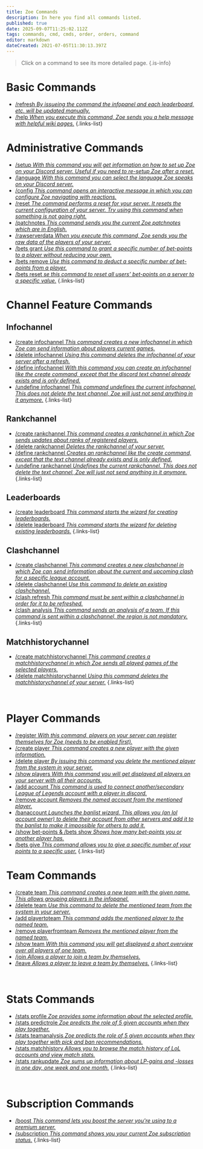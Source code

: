 ```yaml
---
title: Zoe Commands
description: In here you find all commands listed.
published: true
date: 2025-09-07T11:25:02.112Z
tags: commands, cmd, cmds, order, orders, command
editor: markdown
dateCreated: 2021-07-05T11:30:13.397Z
---
```


> Click on a command to see its more detailed page.
>{.is-info}

# Basic Commands
- [/refresh *By issueing the command the infopanel and each leaderboard, etc. will be updated manually.*](/en/commands/basic/refresh/)
- [/help *When you execute this command, Zoe sends you a help message with helpful wiki pages.*](/en/commands/basic/help/)
{.links-list}

# Administrative Commands
- [/setup *With this command you will get information on how to set up Zoe on your Discord server. Useful if you need to re-setup Zoe after a reset.*](/en/commands/administrative/setup/) 
- [/language *With this command you can select the language Zoe speaks on your Discord server.*](/en/commands/administrative/language/)
- [/config *This command opens an interactive message in which you can configure Zoe navigating with reactions.*](/en/commands/administrative/config/)
- [/reset *The command performs a reset for your server. It resets the current configuration of your server. Try using this command when something is not going right.*](/en/commands/administrative/reset/)
- [/patchnotes *This command sends you the current Zoe patchnotes which are in English.*](/en/commands/administrative/patchnotes/)
- [/rawserverdata *When you execute this command, Zoe sends you the raw data of the players of your server.*](/en/commands/administrative/rawserverdata)
- [/bets grant *Use this command to grant a specific number of bet-points to a player without reducing your own.*](/en/commands/administrative/betsgrant)
- [/bets remove *Use this command to deduct a specific number of bet-points from a player.*](/en/commands/administrative/betsremove)
- [/bets reset *se this command to reset all users’ bet-points on a server to a specific value.*](/en/commands/administrative/betsreset)
{.links-list}

# Channel Feature Commands
## Infochannel
- [/create infochannel *This command creates a new infochannel in which Zoe can send information about players current games.*](/en/commands/infochannel/create)
- [/delete infochannel *Using this command deletes the infochannel of your server after a refresh.*](/en/commands/infochannel/delete)
- [/define infochannel *With this command you can create an infochannel like the create command, except that the discord text channel already exists and is only defined.*](/en/commands/infochannel/define)
- [/undefine infochannel *This command undefines the current infochannel. This does not delete the text channel, Zoe will just not send anything in it anymore.*](/en/commands/infochannel/undefine)
{.links-list}

## Rankchannel
- [/create rankchannel *This command creates a rankchannel in which Zoe sends updates about ranks of registered players.*](/en/commands/rankchannel/create)
- [/delete rankchannel *Deletes the rankchannel of your server.*](/en/commands/rankchannel/delete)
- [/define rankchannel *Creates an rankchannel like the create command, except that the text channel already exists and is only defined.*](/en/commands/rankchannel/define)
- [/undefine rankchannel *Undefines the current rankchannel. This does not delete the text channel, Zoe will just not send anything in it anymore.*](/en/commands/rankchannel/undefine)
{.links-list}

## Leaderboards
- [/create leaderboard *This command starts the wizard for creating leaderboards.*](/en/commands/leaderboard/create)
- [/delete leaderboard *This command starts the wizard for deleting existing leaderboards.*](/en/commands/leaderboard/delete)
{.links-list}

## Clashchannel
- [/create clashchannel *This command creates a new clashchannel in which Zoe can send information about the current and upcoming clash for a specific league account.*](/en/commands/clashchannel/create)
- [/delete clashchannel *Use this command to delete an existing clashchannel.*](/en/commands/clashchannel/delete)
- [/clash refresh *This command must be sent within a clashchannel in order for it to be refreshed.*](/en/commands/clashchannel/refresh)
- [/clash analysis *This command sends an analysis of a team. If this command is sent within a clashchannel, the region is not mandatory.*](/en/commands/clashchannel/analysis)
{.links-list}

## Matchhistorychannel
- [/create matchhistorychannel *This command creates a matchhistorychannel in which Zoe sends all played games of the selected players.*](/en/commands/matchhistorychannel/create)
- [/delete matchhistorychannel *Using this command deletes the matchhistorychannel of your server.*](/en/commands/matchhistorychannel/delete)
{.links-list}

<br>

# Player Commands
- [/register *With this command, players on your server can register themselves for Zoe (needs to be enabled first).*](/en/commands/player/register)
- [/create player *This command creates a new player with the given information.*](/en/commands/player/create)
- [/delete player *By issuing this command you delete the mentioned player from the system in your server.*](/en/commands/player/delete)
- [/show players *With this command you will get displayed all players on your server with all their accounts.*](/en/commands/player/show-players/)
- [/add account *This command is used to connect another/secondary League of Legends account with a player in discord.*](/en/commands/player/addaccount)
- [/remove account *Removes the named account from the mentioned player.*](/en/commands/player/removeaccount)
- [/banaccount *Launches the banlist wizard. This allows you (an lol account owner) to delete their account from other servers and add it to the banlist to make it impossible for others to add it.*](/en/commands/player/banaccount)
- [/show bet-points & /bets show *Shows how many bet-points you or another player has.*](/en/commands/player/show-betpoints)
- [/bets give *This command allows you to give a specific number of your points to a specific user.*](/en/commands/player/betsgive)
{.links-list}

# Team Commands
- [/create team *This command creates a new team with the given name. This allows grouping players in the infopanel.*](/en/commands/team/create)
- [/delete team *Use this command to delete the mentioned team from the system in your server.*](/en/commands/team/delete)
- [/add playertoteam *This command adds the mentioned player to the named team.*](/en/commands/team/addplayer)
- [/remove playerfromteam *Removes the mentioned player from the named team.*](/en/commands/team/removeplayer)
- [/show team *With this command you will get displayed a short overview over all players of one team.*](/en/commands/team/show)
- [/join *Allows a player to join a team by themselves.*](/en/commands/team/join)
- [/leave *Allows a player to leave a team by themselves.*](/en/commands/team/leave)
{.links-list}

<br>

# Stats Commands
- [/stats profile *Zoe provides some information about the selected profile.*](/en/commands/stats/profile/)
- [/stats predictrole *Zoe predicts the role of 5 given accounts when they play together.*](/en/commands/stats/predictrole/)
- [/stats teamanalysis *Zoe predicts the role of 5 given accounts when they play together with pick and ban recommendations.*](/en/commands/stats/teamanalysis/)
- [/stats matchhistory *Allows you to browse the match history of LoL accounts and view match stats.*](/en/commands/stats/matchhistory)
- [/stats rankupdate *Zoe sums up information about LP-gains and -losses in one day, one week and one month.*](/en/commands/stats/rankupdate)
{.links-list}

<br>

# Subscription Commands
- [/boost *This command lets you boost the server you're using to a premium server.*](/en/commands/subscription/boost)
- [/subscription *This command shows you your current Zoe subscription status.*](/en/commands/subscription/subscription)
{.links-list}